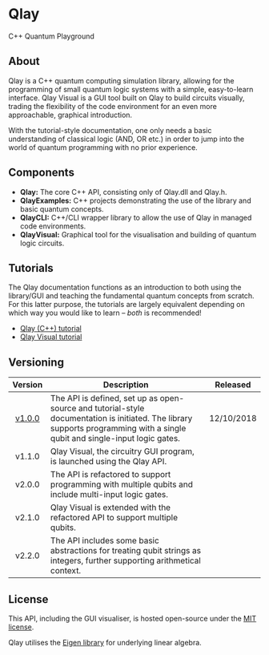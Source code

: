 # Qlay

C++ Quantum Playground

## About
Qlay is a C++ quantum computing simulation library, allowing for the programming of small quantum logic systems with a simple, easy-to-learn interface. Qlay Visual is a GUI tool built on Qlay to build circuits visually, trading the flexibility of the code environment for an even more approachable, graphical introduction.

With the tutorial-style documentation, one only needs a basic understanding of classical logic (AND, OR etc.) in order to jump into the world of quantum programming with no prior experience.

## Components
* **Qlay:**
The core C++ API, consisting only of Qlay.dll and Qlay.h.
* **QlayExamples:**
C++ projects demonstrating the use of the library and basic quantum concepts.
* **QlayCLI:**
C++/CLI wrapper library to allow the use of Qlay in managed code environments.
* **QlayVisual:**
Graphical tool for the visualisation and building of quantum logic circuits.

## Tutorials
The Qlay documentation functions as an introduction to both using the library/GUI and teaching the fundamental quantum concepts from scratch. For this latter purpose, the tutorials are largely equivalent depending on which way you would like to learn &ndash; *both* is recommended!

* [Qlay (C++) tutorial](QLAY.md)
* [Qlay Visual tutorial](QLAYVISUAL.md)

## Versioning
| Version | Description | Released |
|:-------:| ----------- |:--------:|
| [v1.0.0](https://github.com/sjgriffiths/Qlay/releases/tag/v1.0.0) | The API is defined, set up as open-source and tutorial-style documentation is initiated. The library supports programming with a single qubit and single-input logic gates. | 12/10/2018
| v1.1.0 | Qlay Visual, the circuitry GUI program, is launched using the Qlay API.
| v2.0.0 | The API is refactored to support programming with multiple qubits and include multi-input logic gates.
| v2.1.0 | Qlay Visual is extended with the refactored API to support multiple qubits.
| v2.2.0 | The API includes some basic abstractions for treating qubit strings as integers, further supporting arithmetical context.

## License
This API, including the GUI visualiser, is hosted open-source under the [MIT license](../LICENSE.md).

Qlay utilises the [Eigen library](https://bitbucket.org/eigen/eigen) for underlying linear algebra.
